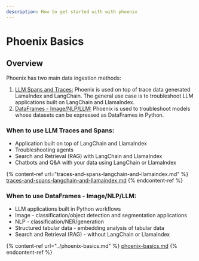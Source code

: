 ```yaml
---
description: How to get started with with phoenix
---
```


# Phoenix Basics

## Overview

Phoenix has two main data ingestion methods:

1. [LLM Spans and Traces:](traces-and-spans-langchain-and-llamaindex.md) Phoenix is used on top of trace data generated LamaIndex and LangChain. The general use case is to troubleshoot LLM applications built on LangChain and LlamaIndex.&#x20;
2. [DataFrames - Image/NLP/LLM:](../phoenix-basics.md) Phoenix is used to troubleshoot models whose datasets can be expressed as DataFrames in Python.&#x20;

### When to use LLM Traces and Spans:

* Application built on top of LangChain and LlamaIndex
* Troubleshooting agents
* Search and Retrieval (RAG) with LangChain and LlamaIndex
* Chatbots and Q\&A with your data using LangChain or LlamaIndex

{% content-ref url="traces-and-spans-langchain-and-llamaindex.md" %}
[traces-and-spans-langchain-and-llamaindex.md](traces-and-spans-langchain-and-llamaindex.md)
{% endcontent-ref %}

### When to use DataFrames - Image/NLP/LLM:&#x20;

* LLM applications built in Python workflows&#x20;
* Image -  classification/object detection and segmentation applications  &#x20;
* NLP - classification/NER/generation&#x20;
* Structured tabular data - embedding analysis of tabular data
* Search and Retrieval (RAG) - without LangChain or LlamaIndex

{% content-ref url="../phoenix-basics.md" %}
[phoenix-basics.md](../phoenix-basics.md)
{% endcontent-ref %}

